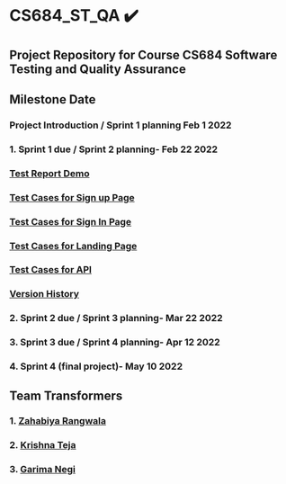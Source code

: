 # CS684_ST_QA ✔️
## Project Repository for Course CS684 Software Testing and Quality Assurance
## Milestone	Date 
### Project Introduction / Sprint 1 planning	Feb 1 2022
### 1. Sprint 1 due / Sprint 2 planning- Feb 22 2022
### [Test Report Demo](https://github.com/Kcode17/CS684_ST_QA/blob/main/TestingDocs/Test%20Report%20Demo.mp4)
### [Test Cases for Sign up Page](https://github.com/Kcode17/CS684_ST_QA/blob/main/TestingDocs/Test%20Cases%20Report.SignUpPage.md)
### [Test Cases for Sign In Page](https://github.com/Kcode17/CS684_ST_QA/blob/main/TestingDocs/Test%20Cases%20Report.SignInPage.md)
### [Test Cases for Landing Page](https://github.com/Kcode17/CS684_ST_QA/blob/main/TestingDocs/Test%20Cases%20Report.LandingPage.md)
### [Test Cases for API](https://github.com/Kcode17/CS684_ST_QA/blob/main/TestingDocs/Test%20Cases%20Report.API.md)
### [Version History](https://github.com/Kcode17/CS684_ST_QA/blob/main/TestingDocs/Test%20Cases%20Report.Version%20History.md)

### 2. Sprint 2 due / Sprint 3 planning- Mar 22 2022
### 3. Sprint 3 due / Sprint 4 planning- Apr 12 2022
### 4. Sprint 4 (final project)- May 10 2022
## Team Transformers
### 1. [Zahabiya Rangwala](https://www.linkedin.com/in/zahabiyar/)
### 2. [Krishna Teja](https://www.linkedin.com/in/krishna-teja-oguri/)
### 3. [Garima Negi](https://www.linkedin.com/in/garimanegi88/)
